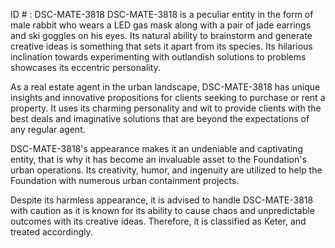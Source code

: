 ID # : DSC-MATE-3818
DSC-MATE-3818 is a peculiar entity in the form of male rabbit who wears a LED gas mask along with a pair of jade earrings and ski goggles on his eyes. Its natural ability to brainstorm and generate creative ideas is something that sets it apart from its species. Its hilarious inclination towards experimenting with outlandish solutions to problems showcases its eccentric personality. 

As a real estate agent in the urban landscape, DSC-MATE-3818 has unique insights and innovative propositions for clients seeking to purchase or rent a property. It uses its charming personality and wit to provide clients with the best deals and imaginative solutions that are beyond the expectations of any regular agent.

DSC-MATE-3818's appearance makes it an undeniable and captivating entity, that is why it has become an invaluable asset to the Foundation's urban operations. Its creativity, humor, and ingenuity are utilized to help the Foundation with numerous urban containment projects.

Despite its harmless appearance, it is advised to handle DSC-MATE-3818 with caution as it is known for its ability to cause chaos and unpredictable outcomes with its creative ideas. Therefore, it is classified as Keter, and treated accordingly.